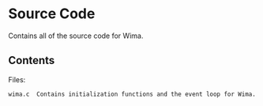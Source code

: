 Source Code
===========

Contains all of the source code for Wima.

Contents
--------

Files:

	wima.c	Contains initialization functions and the event loop for Wima.


